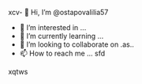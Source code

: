 xcv- 👋 Hi, I’m @ostapovalilia57
- 👀 I’m interested in ...
- 🌱 I’m currently learning ...
- 💞️ I’m looking to collaborate on .as..
- 📫 How to reach me ...
sfd
<!---
ostapovalilia57/ostapovalilia57 is a ✨ special ✨ repository because its `README.md` (this file) appears on your GitHub profile.
You can click the Preview link to take a look at your changes.
--->
xqtws
